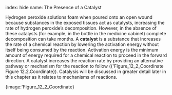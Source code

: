 index: hide
name: The Presence of a Catalyst

Hydrogen peroxide solutions foam when poured onto an open wound because substances in the exposed tissues act as catalysts, increasing the rate of hydrogen peroxide’s decomposition. However, in the absence of these catalysts (for example, in the bottle in the medicine cabinet) complete decomposition can take months. A  **catalyst** is a substance that increases the rate of a chemical reaction by lowering the activation energy without itself being consumed by the reaction. Activation energy is the minimum amount of energy required for a chemical reaction to proceed in the forward direction. A catalyst increases the reaction rate by providing an alternative pathway or mechanism for the reaction to follow ({'Figure_12_2_Coordinate Figure 12.2.Coordinate}). Catalysis will be discussed in greater detail later in this chapter as it relates to mechanisms of reactions.


{image:'Figure_12_2_Coordinate}
        
